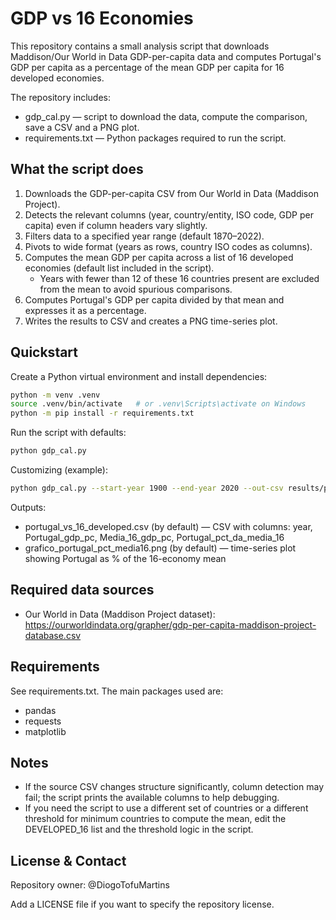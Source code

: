 # GDP vs 16 Economies

This repository contains a small analysis script that downloads Maddison/Our World in Data GDP-per-capita data and computes Portugal's GDP per capita as a percentage of the mean GDP per capita for 16 developed economies.

The repository includes:
- gdp_cal.py — script to download the data, compute the comparison, save a CSV and a PNG plot.
- requirements.txt — Python packages required to run the script.

## What the script does

1. Downloads the GDP-per-capita CSV from Our World in Data (Maddison Project).
2. Detects the relevant columns (year, country/entity, ISO code, GDP per capita) even if column headers vary slightly.
3. Filters data to a specified year range (default 1870–2022).
4. Pivots to wide format (years as rows, country ISO codes as columns).
5. Computes the mean GDP per capita across a list of 16 developed economies (default list included in the script).
   - Years with fewer than 12 of these 16 countries present are excluded from the mean to avoid spurious comparisons.
6. Computes Portugal's GDP per capita divided by that mean and expresses it as a percentage.
7. Writes the results to CSV and creates a PNG time-series plot.

## Quickstart

Create a Python virtual environment and install dependencies:

```bash
python -m venv .venv
source .venv/bin/activate   # or .venv\Scripts\activate on Windows
python -m pip install -r requirements.txt
```

Run the script with defaults:

```bash
python gdp_cal.py
```

Customizing (example):

```bash
python gdp_cal.py --start-year 1900 --end-year 2020 --out-csv results/portugal_vs_16.csv --out-png results/portugal_pct.png
```

Outputs:
- portugal_vs_16_developed.csv (by default) — CSV with columns: year, Portugal_gdp_pc, Media_16_gdp_pc, Portugal_pct_da_media_16
- grafico_portugal_pct_media16.png (by default) — time-series plot showing Portugal as % of the 16-economy mean

## Required data sources

- Our World in Data (Maddison Project dataset): https://ourworldindata.org/grapher/gdp-per-capita-maddison-project-database.csv

## Requirements

See requirements.txt. The main packages used are:
- pandas
- requests
- matplotlib

## Notes

- If the source CSV changes structure significantly, column detection may fail; the script prints the available columns to help debugging.
- If you need the script to use a different set of countries or a different threshold for minimum countries to compute the mean, edit the DEVELOPED_16 list and the threshold logic in the script.

## License & Contact

Repository owner: @DiogoTofuMartins

Add a LICENSE file if you want to specify the repository license.
